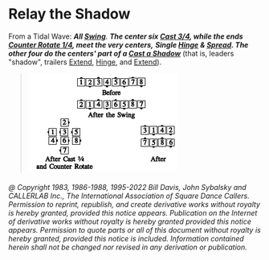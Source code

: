 
# Relay the Shadow

From a Tidal Wave:
***All [Swing](../a2/slip.md)***.
***The center six [Cast 3/4](../ms/cast_off_three_quarters.md),
while the ends [Counter Rotate 1/4](../a2/box_counter_rotate.md),
meet the very centers,***
***Single [Hinge](../ms/hinge.md) &
[Spread](../plus/anything_and_spread.md).
The other four do the centers' part
of a [Cast a Shadow](relay_the_shadow.md)*** (that is, leaders "shadow", trailers
[Extend](../b2/extend.md), [Hinge](../ms/hinge.md), and
[Extend](../b2/extend.md)).

> 
> ![alt](relay_the_shadow.png)
> 

###### @ Copyright 1983, 1986-1988, 1995-2022 Bill Davis, John Sybalsky and CALLERLAB Inc., The International Association of Square Dance Callers. Permission to reprint, republish, and create derivative works without royalty is hereby granted, provided this notice appears. Publication on the Internet of derivative works without royalty is hereby granted provided this notice appears. Permission to quote parts or all of this document without royalty is hereby granted, provided this notice is included. Information contained herein shall not be changed nor revised in any derivation or publication.
